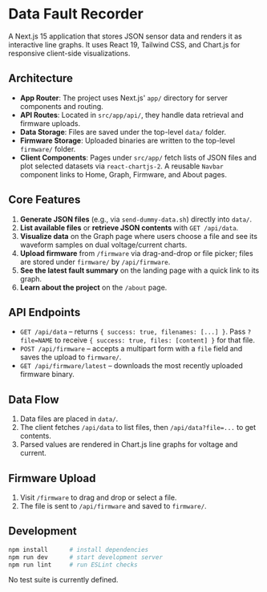 # Data Fault Recorder

A Next.js 15 application that stores JSON sensor data and renders it as interactive line graphs. It uses React 19, Tailwind CSS, and Chart.js for responsive client-side visualizations.

## Architecture
- **App Router**: The project uses Next.js' `app/` directory for server components and routing.
- **API Routes**: Located in `src/app/api/`, they handle data retrieval and firmware uploads.
- **Data Storage**: Files are saved under the top-level `data/` folder.
- **Firmware Storage**: Uploaded binaries are written to the top-level `firmware/` folder.
- **Client Components**: Pages under `src/app/` fetch lists of JSON files and plot selected datasets via `react-chartjs-2`. A reusable `Navbar` component links to Home, Graph, Firmware, and About pages.

## Core Features
1. **Generate JSON files** (e.g., via `send-dummy-data.sh`) directly into `data/`.
2. **List available files** or **retrieve JSON contents** with `GET /api/data`.
3. **Visualize data** on the Graph page where users choose a file and see its waveform samples on dual voltage/current charts.
4. **Upload firmware** from `/firmware` via drag-and-drop or file picker; files are stored under `firmware/` by `/api/firmware`.
5. **See the latest fault summary** on the landing page with a quick link to its graph.
6. **Learn about the project** on the `/about` page.

## API Endpoints
- `GET /api/data` – returns `{ success: true, filenames: [...] }`. Pass `?file=NAME` to receive `{ success: true, files: [content] }` for that file.
- `POST /api/firmware` – accepts a multipart form with a `file` field and saves the upload to `firmware/`.
- `GET /api/firmware/latest` – downloads the most recently uploaded firmware binary.

## Data Flow
1. Data files are placed in `data/`.
2. The client fetches `/api/data` to list files, then `/api/data?file=...` to get contents.
3. Parsed values are rendered in Chart.js line graphs for voltage and current.

## Firmware Upload
1. Visit `/firmware` to drag and drop or select a file.
2. The file is sent to `/api/firmware` and saved to `firmware/`.

## Development
```bash
npm install      # install dependencies
npm run dev      # start development server
npm run lint     # run ESLint checks
```
No test suite is currently defined.
